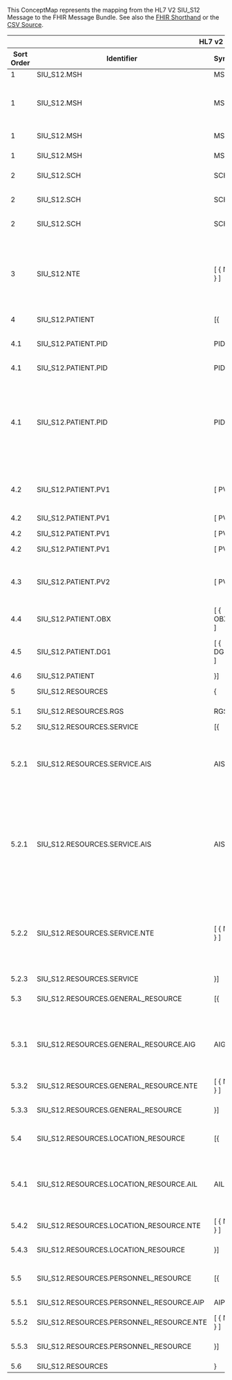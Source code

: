 
This ConceptMap represents the mapping from the HL7 V2 SIU_S12 Message to the FHIR Message Bundle. See also the <a href='https://github.com/HL7/v2-to-fhir/blob/master/tank/Message SIU_S12 to Bundle.fsh'>FHIR Shorthand</a> or the <a href='https://github.com/HL7/v2-to-fhir/blob/master/mappings/messages/HL7 Message - FHIR R4_ SIU-S12 - Sheet1.csv'>CSV Source</a>.
<table class='grid'><thead>
<tr><th colspan='6'>HL7 v2</th><th colspan='3'>Condition (IF True, args)</th><th colspan='3'>HL7 FHIR</th><th rowspan='2' title='Comments about the mapping'>Comments</th></tr>
<tr><th title='Rows are listed in sequence of how they appear in the v2 standard. The first column, Sort Order, provides a sort order that can re-create the original v2 standard sequence in case one opts to re-sort/filter the rows.'>Sort Order</th><th title='Contains an xml/json like path using the HL7 v2 XML approach of [MessageStructure].[GroupName or CHOICE].[SegmentName] where there may be multiple Group Names in play.'>Identifier</th><th title='Contains the first column of the Message Structure Table in the base standard.'>Syntax</th><th title='The formal name of the segment or group.'>Name</th><th title='The min cardinality expressed numerically.'>Cardinality - Min</th><td style='border-right: 2px' title='The max cardinality expressed numerically.'>Cardinality - Max</td><th title='Condition in an easy to read syntax (Computable ANTLR)'>Computable ANTLR</th><th title='Condition in FHIRPath Notation'>Computable FHIRPath</th><td style='border-right: 2px' title='Condition expressed in narrative form'>Narrative</td><th title='The FHIR resource that is the main resource that the v2 segment will map to.'>Primary Target</th><th title='The URL to the Segment Map that is to be used for the segment in this message structure in this location.'>Segment Map</th><th title='Defines for the Primary Target resource which resource.id it needs to reference.'>References</th></tr></thead>
<tbody>
<tr><td>1</td><td>SIU_S12.MSH</td><td>MSH</td><td>Message Header</td><td>1</td><td style='border-right: 2px'>1</td><td style='border-right: 2px'></td><td style='border-right: 2px'></td><td style='border-right: 2px'></td><td><a href='https://hl7.org/fhir/R4/bundle.html'>Bundle</a></td><td><a href='ConceptMap-segment-msh-to-bundle.html'>MSH[Bundle]</a></td><td style='border-right: 2px'></td><td style='border-right: 2px'></td></tr>
<tr><td>1</td><td>SIU_S12.MSH</td><td>MSH</td><td>Message Header</td><td>1</td><td style='border-right: 2px'>1</td><td style='border-right: 2px'></td><td style='border-right: 2px'></td><td style='border-right: 2px'></td><td><a href='https://hl7.org/fhir/R4/messageheader.html'>MessageHeader</a></td><td><a href='ConceptMap-segment-msh-to-messageheader.html'>MSH[MessageHeader]</a></td><td style='border-right: 2px'></td><td>Processing of the MSH segment results in the creation of a new MessageHeader resource</td></tr>
<tr><td>1</td><td>SIU_S12.MSH</td><td>MSH</td><td>Message Header</td><td>1</td><td style='border-right: 2px'>1</td><td style='border-right: 2px'></td><td style='border-right: 2px'></td><td style='border-right: 2px'></td><td><a href='https://hl7.org/fhir/R4/provenance.html'>Provenance</a></td><td><a href='ConceptMap-segment-msh-source-to-provenance.html'>MSH[Provenance-Source]</a></td><td>Provenance[1].target.reference=Bundle.id; Provenance[1].target.reference=MessageHeader[1].id</td><td>.</td></tr>
<tr><td>1</td><td>SIU_S12.MSH</td><td>MSH</td><td>Message Header</td><td>1</td><td style='border-right: 2px'>1</td><td style='border-right: 2px'></td><td style='border-right: 2px'></td><td style='border-right: 2px'></td><td><a href='https://hl7.org/fhir/R4/provenance.html'>Provenance</a></td><td><a href='ConceptMap-segment-msh-transformation-to-provenance.html'>MSH[Provenance-Transformation]</a></td><td>Provenance[2].target.reference=Bundle.id</td><td style='border-right: 2px'></td></tr>
<tr><td>2</td><td>SIU_S12.SCH</td><td>SCH</td><td>Schedule Activity Information</td><td>1</td><td style='border-right: 2px'>1</td><td style='border-right: 2px'></td><td style='border-right: 2px'></td><td style='border-right: 2px'></td><td><a href='https://hl7.org/fhir/R4/appointment.html'>Appointment</a></td><td><a href='ConceptMap-segment-sch-to-appointment.html'>SCH[Appointment]</a></td><td>Appointment.participant.actor=Patient[1].id</td><td style='border-right: 2px'></td></tr>
<tr><td>2</td><td>SIU_S12.SCH</td><td>SCH</td><td>Schedule Activity Information</td><td>1</td><td style='border-right: 2px'>1</td><td>IF SCH-26 or SCH-27 VALUED</td><td style='border-right: 2px'></td><td style='border-right: 2px'></td><td><a href='https://hl7.org/fhir/R4/servicerequest.html'>ServiceRequest</a></td><td><a href='ConceptMap-segment-sch-to-servicerequest.html'>SCH[ServiceRequest]</a></td><td>Appointment[1].basedOn=ServiceRequest[1..n].id
ServiceRequest[1..n].subject=Patient[1].id</td><td style='border-right: 2px'></td></tr>
<tr><td>2</td><td>SIU_S12.SCH</td><td>SCH</td><td>Schedule Activity Information</td><td>1</td><td style='border-right: 2px'>1</td><td style='border-right: 2px'></td><td style='border-right: 2px'></td><td style='border-right: 2px'></td><td><a href='https://hl7.org/fhir/R4/provenance.html'>Provenance</a></td><td><a href='ConceptMap-segment-sch-to-provenance.html'>SCH[Provenance]</a></td><td style='border-right: 2px'></td><td style='border-right: 2px'></td></tr>
<tr><td>3</td><td>SIU_S12.NTE</td><td>[ { NTE } ]</td><td>Notes and Comments</td><td>0</td><td style='border-right: 2px'>-1</td><td style='border-right: 2px'></td><td style='border-right: 2px'></td><td style='border-right: 2px'></td><td><a href='https://hl7.org/fhir/R4/appointment.html'>Appointment</a></td><td><a href='ConceptMap-segment-nte-comment-to-appointment.html'>NTE[Appointment-Comment]</a></td><td>Appointment.participant.actor=Patient[1].id</td><td>Because multiple NTE segments in a message all need to map to a single Appointment.comment element, the content of the NTEs will need to be concatenated together in R4</td></tr>
<tr><td>4</td><td>SIU_S12.PATIENT</td><td>[{</td><td>--- PATIENT begin</td><td>0</td><td style='border-right: 2px'>-1</td><td style='border-right: 2px'></td><td style='border-right: 2px'></td><td style='border-right: 2px'></td><td style='border-right: 2px'></td><td style='border-right: 2px'></td><td style='border-right: 2px'></td><td style='border-right: 2px'></td></tr>
<tr><td>4.1</td><td>SIU_S12.PATIENT.PID</td><td>PID</td><td>Patient Identification</td><td>1</td><td style='border-right: 2px'>1</td><td style='border-right: 2px'></td><td style='border-right: 2px'></td><td style='border-right: 2px'></td><td><a href='https://hl7.org/fhir/R4/patient.html'>Patient</a></td><td><a href='ConceptMap-segment-pid-to-patient.html'>PID[Patient]</a></td><td style='border-right: 2px'></td><td>Processing of the PID segment results in the creation of a new Patient resource</td></tr>
<tr><td>4.1</td><td>SIU_S12.PATIENT.PID</td><td>PID</td><td>Patient Identification</td><td>1</td><td style='border-right: 2px'>1</td><td style='border-right: 2px'></td><td style='border-right: 2px'></td><td style='border-right: 2px'></td><td><a href='https://hl7.org/fhir/R4/appointment.html'>Appointment</a></td><td><a href='ConceptMap-segment-pid-to-appointment.html'>PID[Appointment]</a></td><td>Appointment.participant.actor=Patient[1].id</td><td style='border-right: 2px'></td></tr>
<tr><td>4.1</td><td>SIU_S12.PATIENT.PID</td><td>PID</td><td>Patient Identification</td><td>1</td><td style='border-right: 2px'>1</td><td>IF PID-33 AND PID-34 VALUED</td><td></td><td style='border-right: 2px'>One  may drop PID-33 from the condition if PID-34 Last Update Facility is still sufficient without a date.</td><td><a href='https://hl7.org/fhir/R4/provenance.html'>Provenance</a></td><td><a href='ConceptMap-segment-pid-patient-to-provenance.html'>PID[Provenance-Patient]</a></td><td>Provenance.target.reference=Patient[1].id</td><td></td></tr>
<tr><td>4.2</td><td>SIU_S12.PATIENT.PV1</td><td>[ PV1 ]</td><td>Patient Visit</td><td>0</td><td style='border-right: 2px'>1</td><td style='border-right: 2px'></td><td style='border-right: 2px'></td><td style='border-right: 2px'></td><td><a href='https://hl7.org/fhir/R4/encounter.html'>Encounter</a></td><td><a href='ConceptMap-segment-pv1-to-encounter.html'>PV1[Encounter]</a></td><td>Encounter[1].subject.reference=Patient[1].id</td><td>Processing of the PV1 segment results in the creation of a new Encounter resource</td></tr>
<tr><td>4.2</td><td>SIU_S12.PATIENT.PV1</td><td>[ PV1 ]</td><td>Patient Visit</td><td>0</td><td style='border-right: 2px'>1</td><td>IF PV1-43 VALUED</td><td style='border-right: 2px'></td><td style='border-right: 2px'></td><td><a href='https://hl7.org/fhir/R4/basic.html'>Basic</a></td><td><a href='ConceptMap-segment-pv1-encounterhistory-to-basic.html'>PV1[Basic-EncounterHistory]</a></td><td>Basic.extension-EncounterHistory.subject.reference=Patient[1].id</td><td style='border-right: 2px'></td></tr>
<tr><td>4.2</td><td>SIU_S12.PATIENT.PV1</td><td>[ PV1 ]</td><td>Patient Visit</td><td>0</td><td style='border-right: 2px'>1</td><td style='border-right: 2px'></td><td style='border-right: 2px'></td><td style='border-right: 2px'></td><td><a href='https://hl7.org/fhir/R4/patient.html'>Patient</a></td><td><a href='ConceptMap-segment-pv1-to-patient.html'>PV1[Patient]</a></td><td style='border-right: 2px'></td><td style='border-right: 2px'></td></tr>
<tr><td>4.2</td><td>SIU_S12.PATIENT.PV1</td><td>[ PV1 ]</td><td>Patient Visit</td><td>0</td><td style='border-right: 2px'>1</td><td>IF PV1-20 VALUE</td><td style='border-right: 2px'></td><td style='border-right: 2px'></td><td><a href='https://hl7.org/fhir/R4/coverage.html'>Coverage</a></td><td><a href='ConceptMap-segment-pv1-to-coverage.html'>PV1[Coverage]</a></td><td>Coverage.beneficiary.reference=Patient[1].id</td><td style='border-right: 2px'></td></tr>
<tr><td>4.3</td><td>SIU_S12.PATIENT.PV2</td><td>[ PV2 ] </td><td>Patient Visit - Additional Info</td><td>0</td><td style='border-right: 2px'>1</td><td style='border-right: 2px'></td><td style='border-right: 2px'></td><td style='border-right: 2px'></td><td><a href='https://hl7.org/fhir/R4/encounter.html'>Encounter</a></td><td><a href='ConceptMap-segment-pv2-to-encounter.html'>PV2[Encounter]</a></td><td>Encounter.subject=Patient[1].id</td><td>Incorporate PV2 content into the Encounter created from the PV1 segment.</td></tr>
<tr><td>4.4</td><td>SIU_S12.PATIENT.OBX</td><td>[ { OBX } ]</td><td>Observation/Result</td><td>0</td><td style='border-right: 2px'>-1</td><td style='border-right: 2px'></td><td style='border-right: 2px'></td><td style='border-right: 2px'></td><td><a href='https://hl7.org/fhir/R4/observation.html'>Observation</a></td><td><a href='ConceptMap-segment-obx-to-observation.html'>OBX[Observation]</a></td><td>Observation.subject=Patient[1].id</td><td style='border-right: 2px'></td></tr>
<tr><td>4.5</td><td>SIU_S12.PATIENT.DG1</td><td>[ { DG1 } ]</td><td>Diagnosis</td><td>0</td><td style='border-right: 2px'>-1</td><td></td><td></td><td style='border-right: 2px'>If in context of the patient</td><td><a href='https://hl7.org/fhir/R4/condition.html'>Condition</a></td><td><a href='ConceptMap-segment-dg1-to-condition.html'>DG1[Condition]</a></td><td>Condition[1].subject.reference=Patient[1].id</td><td>Processing of the DG1 segment results in the creation of a new Condition resource</td></tr>
<tr><td>4.6</td><td>SIU_S12.PATIENT</td><td>}]</td><td>--- PATIENT end</td><td>0</td><td style='border-right: 2px'>-1</td><td style='border-right: 2px'></td><td style='border-right: 2px'></td><td style='border-right: 2px'></td><td style='border-right: 2px'></td><td style='border-right: 2px'></td><td style='border-right: 2px'></td><td style='border-right: 2px'></td></tr>
<tr><td>5</td><td>SIU_S12.RESOURCES</td><td>{</td><td>--- RESOURCES begin RGS</td><td>1</td><td style='border-right: 2px'>-1</td><td style='border-right: 2px'></td><td style='border-right: 2px'></td><td style='border-right: 2px'></td><td style='border-right: 2px'></td><td style='border-right: 2px'></td><td style='border-right: 2px'></td><td style='border-right: 2px'></td></tr>
<tr><td>5.1</td><td>SIU_S12.RESOURCES.RGS</td><td>RGS</td><td>Resource Group Segment </td><td>1</td><td style='border-right: 2px'>1</td><td style='border-right: 2px'></td><td style='border-right: 2px'></td><td style='border-right: 2px'></td><td style='border-right: 2px'></td><td style='border-right: 2px'></td><td style='border-right: 2px'></td><td style='border-right: 2px'></td></tr>
<tr><td>5.2</td><td>SIU_S12.RESOURCES.SERVICE</td><td>[{</td><td>--- SERVICE begin AIS</td><td>0</td><td style='border-right: 2px'>-1</td><td style='border-right: 2px'></td><td style='border-right: 2px'></td><td style='border-right: 2px'></td><td style='border-right: 2px'></td><td style='border-right: 2px'></td><td style='border-right: 2px'></td><td style='border-right: 2px'></td></tr>
<tr><td>5.2.1</td><td>SIU_S12.RESOURCES.SERVICE.AIS</td><td>AIS</td><td>Appointment Information - Service</td><td>1</td><td style='border-right: 2px'>1</td><td></td><td></td><td style='border-right: 2px'>Determine which AIS populates Appointment if there is more than one AIS.</td><td><a href='https://hl7.org/fhir/R4/appointment.html'>Appointment</a></td><td><a href='ConceptMap-segment-ais-to-appointment.html'>AIS[Appointment]</a></td><td></td><td></td></tr>
<tr><td>5.2.1</td><td>SIU_S12.RESOURCES.SERVICE.AIS</td><td>AIS</td><td>Appointment Information - Service</td><td>1</td><td style='border-right: 2px'>1</td><td>IF SCH-26 IS VALUED OR SCH-27 IS VALUED</td><td style='border-right: 2px'></td><td style='border-right: 2px'></td><td><a href='https://hl7.org/fhir/R4/servicerequest.html'>ServiceRequest</a></td><td><a href='ConceptMap-segment-ais-to-servicerequest.html'>AIS[ServiceRequest]</a></td><td style='border-right: 2px'></td><td>Note that each ServiceRequest being created includes data from SCH segment.
If SCH-26 and SCH-27 repeat, then the implementer needs to determine how to align this with potentially repeating AIS segments.</td></tr>
<tr><td>5.2.2</td><td>SIU_S12.RESOURCES.SERVICE.NTE</td><td>[ { NTE } ]</td><td>Notes and Comments</td><td>0</td><td style='border-right: 2px'>-1</td><td></td><td></td><td style='border-right: 2px'>Determine which AIS populates Appointment if there is more than one AIS.</td><td><a href='https://hl7.org/fhir/R4/appointment.html'>Appointment</a></td><td><a href='ConceptMap-segment-nte-comment-to-appointment.html'>NTE[Appointment-Comment]</a></td><td>Appointment.participant.actor=Patient[1].id</td><td>Because multiple NTE segments in a message all need to map to a single Appointment.comment element, the content of the NTEs will need to be concatenated together in R4</td></tr>
<tr><td>5.2.3</td><td>SIU_S12.RESOURCES.SERVICE</td><td>}]</td><td>--- SERVICE end</td><td>0</td><td style='border-right: 2px'>-1</td><td style='border-right: 2px'></td><td style='border-right: 2px'></td><td style='border-right: 2px'></td><td style='border-right: 2px'></td><td style='border-right: 2px'></td><td style='border-right: 2px'></td><td style='border-right: 2px'></td></tr>
<tr><td>5.3</td><td>SIU_S12.RESOURCES.GENERAL_RESOURCE</td><td>[{</td><td>--- GENERAL_RESOURCE begin AIG</td><td>0</td><td style='border-right: 2px'>-1</td><td style='border-right: 2px'></td><td style='border-right: 2px'></td><td style='border-right: 2px'></td><td style='border-right: 2px'></td><td style='border-right: 2px'></td><td style='border-right: 2px'></td><td style='border-right: 2px'></td></tr>
<tr><td>5.3.1</td><td>SIU_S12.RESOURCES.GENERAL_RESOURCE.AIG</td><td>AIG</td><td>Appointment Information - General Resource</td><td>1</td><td style='border-right: 2px'>1</td><td></td><td></td><td style='border-right: 2px'>Determine which AIG populates Appointment if there is more than one AIG.</td><td><a href='https://hl7.org/fhir/R4/appointment.html'>Appointment</a></td><td><a href='ConceptMap-segment-aig-to-appointment.html'>AIG[Appointment]</a></td><td></td><td></td></tr>
<tr><td>5.3.2</td><td>SIU_S12.RESOURCES.GENERAL_RESOURCE.NTE</td><td>[ { NTE } ]</td><td>Notes and Comments</td><td>0</td><td style='border-right: 2px'>-1</td><td style='border-right: 2px'></td><td style='border-right: 2px'></td><td style='border-right: 2px'></td><td style='border-right: 2px'></td><td style='border-right: 2px'></td><td style='border-right: 2px'></td><td style='border-right: 2px'></td></tr>
<tr><td>5.3.3</td><td>SIU_S12.RESOURCES.GENERAL_RESOURCE</td><td>}]</td><td>--- GENERAL_RESOURCE end</td><td>0</td><td style='border-right: 2px'>-1</td><td style='border-right: 2px'></td><td style='border-right: 2px'></td><td style='border-right: 2px'></td><td style='border-right: 2px'></td><td style='border-right: 2px'></td><td style='border-right: 2px'></td><td style='border-right: 2px'></td></tr>
<tr><td>5.4</td><td>SIU_S12.RESOURCES.LOCATION_RESOURCE</td><td>[{</td><td>--- LOCATION_RESOURCE begin AIL</td><td>0</td><td style='border-right: 2px'>-1</td><td style='border-right: 2px'></td><td style='border-right: 2px'></td><td style='border-right: 2px'></td><td style='border-right: 2px'></td><td style='border-right: 2px'></td><td style='border-right: 2px'></td><td style='border-right: 2px'></td></tr>
<tr><td>5.4.1</td><td>SIU_S12.RESOURCES.LOCATION_RESOURCE.AIL</td><td>AIL</td><td>Appointment Information - Location Resource</td><td>1</td><td style='border-right: 2px'>-1</td><td></td><td></td><td style='border-right: 2px'>Determine which AIL populates Appointment if there is more than one AIL.</td><td><a href='https://hl7.org/fhir/R4/appointment.html'>Appointment</a></td><td><a href='ConceptMap-segment-ail-to-appointment.html'>AIL[Appointment]</a></td><td></td><td></td></tr>
<tr><td>5.4.2</td><td>SIU_S12.RESOURCES.LOCATION_RESOURCE.NTE</td><td>[ { NTE } ]</td><td>Notes and Comments</td><td>0</td><td style='border-right: 2px'>-1</td><td style='border-right: 2px'></td><td style='border-right: 2px'></td><td style='border-right: 2px'></td><td style='border-right: 2px'></td><td style='border-right: 2px'></td><td style='border-right: 2px'></td><td style='border-right: 2px'></td></tr>
<tr><td>5.4.3</td><td>SIU_S12.RESOURCES.LOCATION_RESOURCE</td><td>}]</td><td>--- LOCATION_RESOURCE end</td><td>0</td><td style='border-right: 2px'>-1</td><td style='border-right: 2px'></td><td style='border-right: 2px'></td><td style='border-right: 2px'></td><td style='border-right: 2px'></td><td style='border-right: 2px'></td><td style='border-right: 2px'></td><td style='border-right: 2px'></td></tr>
<tr><td>5.5</td><td>SIU_S12.RESOURCES.PERSONNEL_RESOURCE</td><td>[{</td><td>--- PERSONNEL_RESOURCE begin AIP</td><td>0</td><td style='border-right: 2px'>-1</td><td style='border-right: 2px'></td><td style='border-right: 2px'></td><td style='border-right: 2px'></td><td style='border-right: 2px'></td><td style='border-right: 2px'></td><td style='border-right: 2px'></td><td style='border-right: 2px'></td></tr>
<tr><td>5.5.1</td><td>SIU_S12.RESOURCES.PERSONNEL_RESOURCE.AIP</td><td>AIP</td><td>Appointment Information - Personnel Resource</td><td>1</td><td style='border-right: 2px'>-1</td><td style='border-right: 2px'></td><td style='border-right: 2px'></td><td style='border-right: 2px'></td><td><a href='https://hl7.org/fhir/R4/appointment.html'>Appointment</a></td><td><a href='ConceptMap-segment-aip-to-appointment.html'>AIP[Appointment]</a></td><td style='border-right: 2px'></td><td style='border-right: 2px'></td></tr>
<tr><td>5.5.2</td><td>SIU_S12.RESOURCES.PERSONNEL_RESOURCE.NTE</td><td>[ { NTE } ]</td><td>Notes and Comments</td><td>0</td><td style='border-right: 2px'>-1</td><td style='border-right: 2px'></td><td style='border-right: 2px'></td><td style='border-right: 2px'></td><td style='border-right: 2px'></td><td style='border-right: 2px'></td><td style='border-right: 2px'></td><td style='border-right: 2px'></td></tr>
<tr><td>5.5.3</td><td>SIU_S12.RESOURCES.PERSONNEL_RESOURCE</td><td>}]</td><td>--- PERSONNEL_RESOURCE end</td><td>0</td><td style='border-right: 2px'>-1</td><td style='border-right: 2px'></td><td style='border-right: 2px'></td><td style='border-right: 2px'></td><td style='border-right: 2px'></td><td style='border-right: 2px'></td><td style='border-right: 2px'></td><td style='border-right: 2px'></td></tr>
<tr><td>5.6</td><td>SIU_S12.RESOURCES</td><td>}</td><td>--- RESOURCES end</td><td>1</td><td style='border-right: 2px'>-1</td><td style='border-right: 2px'></td><td style='border-right: 2px'></td><td style='border-right: 2px'></td><td style='border-right: 2px'></td><td style='border-right: 2px'></td><td style='border-right: 2px'></td><td style='border-right: 2px'></td></tr>
</tbody>
</table>
